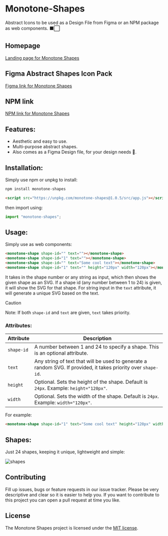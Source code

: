 # Monotone-Shapes

Abstract Icons to be used as a Design File from Figma or an NPM package as web components. ⬛️⬜️

## Homepage

[Landing page for Monotone Shapes](https://yashrajbharti.github.io/Monotone-Shapes/)

## Figma Abstract Shapes Icon Pack

[Figma link for Monotone Shapes](https://www.figma.com/community/file/1433176090789013552/monotone-shapes)

## NPM link

[NPM link for Monotone Shapes](https://www.npmjs.com/package/monotone-shapes)

## Features:

- Aesthetic and easy to use.
- Multi-purpose abstract shapes.
- Also comes as a Figma Design file, for your design needs 🎨.

## Installation:

Simply use npm or unpkg to install:

```bash
npm install monotone-shapes
```

```html
<script src="https://unpkg.com/monotone-shapes@1.0.5/src/app.js"></script>
```

then import using:

```js
import "monotone-shapes";
```

## Usage:

Simply use as web components:

```html
<monotone-shape shape-id="" text=""></monotone-shape>
<monotone-shape shape-id="1" text=""></monotone-shape>
<monotone-shape shape-id="" text="Some cool text"></monotone-shape>
<monotone-shape shape-id="1" text="" height="120px" width="120px"></monotone-shape>
```

It takes in the shape number or any string as input, which then shows the given shape as an SVG. If a shape id (any number between 1 to 24) is given, it will show the SVG for that shape. For string input in the `text` attribute, it will generate a unique SVG based on the text.

> [!CAUTION]
> Note: If both `shape-id` and `text` are given, `text` takes priority.

### Attributes:

| Attribute   | Description                                                                 |
|-------------|-----------------------------------------------------------------------------|
| `shape-id`  | A number between 1 and 24 to specify a shape. This is an optional attribute. |
| `text`      | Any string of text that will be used to generate a random SVG. If provided, it takes priority over `shape-id`. |
| `height`    | Optional. Sets the height of the shape. Default is `24px`. Example: `height="120px"`. |
| `width`     | Optional. Sets the width of the shape. Default is `24px`. Example: `width="120px"`. |

For example:

```html
<monotone-shape shape-id="1" text="Some cool text" height="120px" width="120px"></monotone-shape>
```

## Shapes:

Just 24 shapes, keeping it unique, lightweight and simple:

![shapes](https://raw.githubusercontent.com/yashrajbharti/Monotone-Shapes/main/assets/Monotone%20Shapes.png)

## Contributing

Fill up issues, bugs or feature requests in our issue tracker. Please be very descriptive and clear so it is easier to help you. If you want to contribute to this project you can open a pull request at time you like.

## License

The Monotone Shapes project is licensed under the [MIT license](LICENSE).
